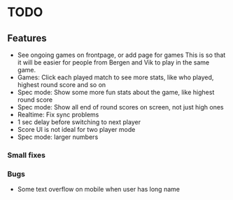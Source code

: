 # TODO

## Features
- See ongoing games on frontpage, or add page for games
    This is so that it will be easier for people from Bergen and Vik to play in the same game.
- Games: Click each played match to see more stats, like who played, highest round score and so on
- Spec mode: Show some more fun stats about the game, like highest round score
- Spec mode: Show all end of round scores on screen, not just high ones
- Realtime: Fix sync problems
- 1 sec delay before switching to next player
- Score UI is not ideal for two player mode
- Spec mode: larger numbers

### Small fixes

### Bugs
- Some text overflow on mobile when user has long name